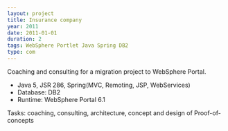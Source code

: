 ```yaml
---
layout: project
title: Insurance company
year: 2011
date: 2011-01-01
duration: 2
tags: WebSphere Portlet Java Spring DB2
type: com
---
```


Coaching and consulting for a migration project to WebSphere Portal.

- Java 5, JSR 286, Spring(MVC, Remoting, JSP, WebServices)
- Database: DB2
- Runtime: WebSphere Portal 6.1

Tasks: coaching, consulting, architecture, concept and design of Proof-of-concepts